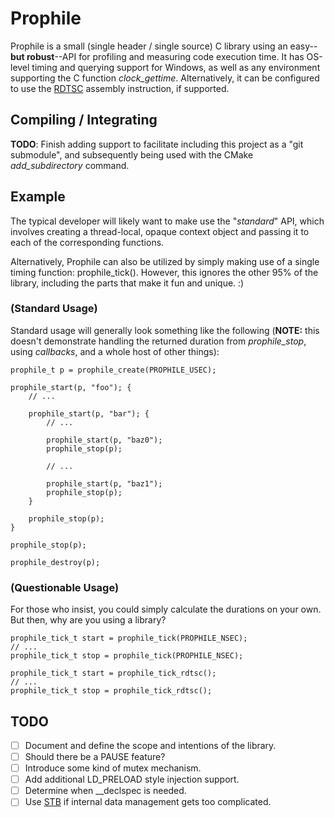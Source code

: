 # Prophile

Prophile is a small (single header / single source) C library using an
easy--**but robust**--API for profiling and measuring code execution time. It
has OS-level timing and querying support for Windows, as well as any environment
supporting the C function *clock_gettime*. Alternatively, it can be configured
to use the [RDTSC](https://en.wikipedia.org/wiki/Time_Stamp_Counter) assembly
instruction, if supported.

## Compiling / Integrating

**TODO**: Finish adding support to facilitate including this project as a "git
submodule", and subsequently being used with the CMake *add_subdirectory*
command.

## Example

The typical developer will likely want to make use the "*standard*" API, which
involves creating a thread-local, opaque context object and passing it to each
of the corresponding functions.

Alternatively, Prophile can also be utilized by simply making use of a single
timing function: prophile_tick(). However, this ignores the other 95% of the
library, including the parts that make it fun and unique. :)

### (Standard Usage)

Standard usage will generally look something like the following (**NOTE:** this
doesn't demonstrate handling the returned duration from *prophile_stop*, using
*callbacks*, and a whole host of other things):

```
prophile_t p = prophile_create(PROPHILE_USEC);

prophile_start(p, "foo"); {
    // ...

    prophile_start(p, "bar"); {
        // ...

        prophile_start(p, "baz0");
        prophile_stop(p);

        // ...

        prophile_start(p, "baz1");
        prophile_stop(p);
    }

    prophile_stop(p);
}

prophile_stop(p);

prophile_destroy(p);
```

### (Questionable Usage)

For those who insist, you could simply calculate the durations on your own. But
then, why are you using a library?

```
prophile_tick_t start = prophile_tick(PROPHILE_NSEC);
// ...
prophile_tick_t stop = prophile_tick(PROPHILE_NSEC);

prophile_tick_t start = prophile_tick_rdtsc();
// ...
prophile_tick_t stop = prophile_tick_rdtsc();
```

## TODO

- [ ] Document and define the scope and intentions of the library.
- [ ] Should there be a PAUSE feature?
- [ ] Introduce some kind of mutex mechanism.
- [ ] Add additional LD_PRELOAD style injection support.
- [ ] Determine when \_\_declspec is needed.
- [ ] Use [STB](https://github.com/nothings/stb) if internal data management
  gets too complicated.
